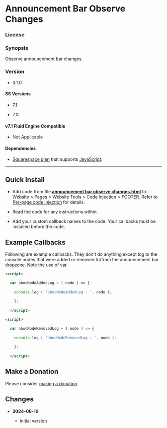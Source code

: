 # Announcement Bar Observe Changes

### [License][1]

### Synopsis

Observe announcement bar changes.

### Version

  * 0.1.0

#### SS Versions

  * 7.1
  
  * 7.0

#### v7.1 Fluid Engine Compatible

  * Not Applicable

#### Dependencies

  * [Squarespace plan][2] that supports [JavaScript][3].

---

## Quick Install

* Add code from file **[announcement bar observe changes.html][4]** to Website >
  Pages > Website Tools > Code Injection > FOOTER. Refer to [Per-page code
  injection][5] for details.
  
* Read the code for any instructions within.
  
* Add your custom callback names to the code. Your callbacks must be installed
  before the code.

## Example Callbacks

Following are example callbacks. They don't do anything except log to the
console nodes that were added or removed to/from the announcement bar dropzone.
Note the use of var.

```html
<script>

  var abocNodeAddedLog = ( node ) => {
  
    console.log ( 'abocNodeAddedLog : ', node );
    
    };
    
  </script>
```

```html
<script>

  var abocNodeRemovedLog = ( node ) => {
  
    console.log ( 'abocNodeRemovedLog : ', node );
    
    };
    
  </script>
```

## Make a Donation

Please consider [making a donation][6].

## Changes

<!-- * **2022-02-25**

  * changed a const name, no functional changes
  * added example callback to read me
  * bumped version to 0.1d1
  -->
* **2024-06-10**

  * initial version

[1]: https://github.com/tomsWebConsulting/twcsl/blob/main/LICENSE.txt#L1
[2]: https://www.squarespace.com/pricing
[3]: https://en.wikipedia.org/wiki/JavaScript
[4]: announcement%20bar%20observe%20changes.html#L1
[5]: https://support.squarespace.com/hc/en-us/articles/205815908-Using-code-injection#toc-add-code-to-code-injection
[6]: https://github.com/tomsWebConsulting/twcsl#make-a-donation
